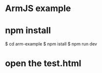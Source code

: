 ArmJS example
==============

# npm install 
$ cd arm-example
$ npm istall
$ npm run dev

# open the test.html

